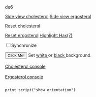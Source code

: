 de6
<script type="text/javascript" src="src/JSmol.min.js"></script>
<script type="text/javascript" src="src/Jmol2.js"></script>
<script type="text/javascript">
Jmol.Info = {
      
      jarPath: "src",
      jarFile: "JmolApplet0.jar",
      j2sPath: "src/j2s",
      use: "HTML5", // could be JAVA or HTML5
			disableJ2SLoadMonitor: false,
			disableInitialConsole: true
}

function doLoad() {
 document.getElementById("info").reset();
}

function sync() {
 var syncing = document.getElementById("drive").checked
 var s = (syncing ? "sync * on;sync * \"set syncMouse TRUE\"": "sync * off")
 jmolScript(s, "A");
}

</script>

<script>
jmolApplet(400,"load data/cholesterol-3D.sdf;cartoon on;color cartoon structure;;rotate z 118.48; rotate y 117.66; rotate z -47.64;;", "A");
</script>
<script>
jmolApplet(400,"load data/ergosterol-3D.sdf;calculate structure;cartoon on;color cartoon structure;rotate z -113.86; rotate y 135.11; rotate z -93.93;", "B");
</script>

<a href='javascript:jmolScript("reset; rotate z 33.34; rotate y 125.99; rotate z -67.45;select atomno = 41;color [0,128,0]", "A")'>Side view cholesterol</a>
<a href='javascript:jmolScript("reset; rotate z -179.67; rotate y 93.62; rotate z -93.8;", "B")'>Side view ergosterol</a>

<a href='javascript:jmolScript("reset;rotate z 118.48; rotate y 117.66; rotate z -47.64;select atomno = 41;color [0,128,0]", "A")'>Reset cholesterol</a>


<a href='javascript:jmolScript("reset; rotate z -113.86; rotate y 135.11; rotate z -93.93;", "B")'>Reset ergosterol</a>
<a href='javascript:jmolScript("select atomno = 41;color [0,128,0]", "A")'>Highlight Hax(7)</a>
<p><input type=checkbox id=drive onClick=sync() accessKey="1">Synchronize</p>
<button type="button" onclick="sync()">Click Me!</button>
Set 
<a href='javascript:jmolScript("script APPLET * \"background white\"","A")'> white </a>
 or
<a href='javascript:jmolScript("script APPLET * \"background black\"","A")'> black </a>background.
<br><br>
<a href='javascript:jmolScript("console","A")'>Cholesterol console</a>
<br><br>
<a href='javascript:jmolScript("console","B")'>Ergosterol console</a>
<pre>
<code>
print script("show orientation")
</code>
</pre>



